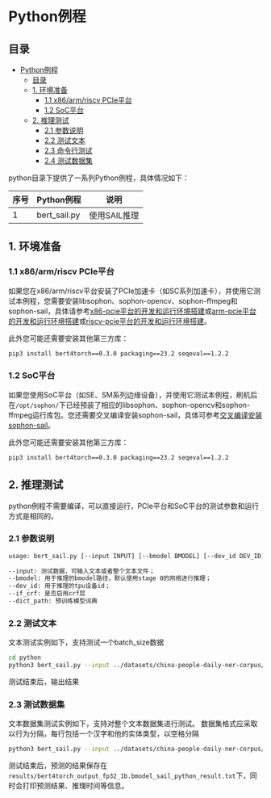 # Python例程

## 目录

- [Python例程](#python例程)
  - [目录](#目录)
  - [1. 环境准备](#1-环境准备)
    - [1.1 x86/arm/riscv PCIe平台](#11-x86armriscv-pcie平台)
    - [1.2 SoC平台](#12-soc平台)
  - [2. 推理测试](#2-推理测试)
    - [2.1 参数说明](#21-参数说明)
    - [2.2 测试文本](#22-测试文本)
    - [2.3 命令行测试](#23-命令行测试)
    - [2.4 测试数据集](#24-测试数据集)

python目录下提供了一系列Python例程，具体情况如下：

| 序号 |  Python例程      | 说明                                |
| ---- | ---------------- | -----------------------------------  |
| 1    | bert_sail.py   | 使用SAIL推理 |

## 1. 环境准备
### 1.1 x86/arm/riscv PCIe平台

如果您在x86/arm/riscv平台安装了PCIe加速卡（如SC系列加速卡），并使用它测试本例程，您需要安装libsophon、sophon-opencv、sophon-ffmpeg和sophon-sail，具体请参考[x86-pcie平台的开发和运行环境搭建](../../../docs/Environment_Install_Guide.md#3-x86-pcie平台的开发和运行环境搭建)或[arm-pcie平台的开发和运行环境搭建](../../../docs/Environment_Install_Guide.md#5-arm-pcie平台的开发和运行环境搭建)或[riscv-pcie平台的开发和运行环境搭建](../../../docs/Environment_Install_Guide.md#6-riscv-pcie平台的开发和运行环境搭建)。

此外您可能还需要安装其他第三方库：
```bash
pip3 install bert4torch==0.3.0 packaging==23.2 seqeval==1.2.2
```

### 1.2 SoC平台

如果您使用SoC平台（如SE、SM系列边缘设备），并使用它测试本例程，刷机后在`/opt/sophon/`下已经预装了相应的libsophon、sophon-opencv和sophon-ffmpeg运行库包。您还需要交叉编译安装sophon-sail，具体可参考[交叉编译安装sophon-sail](../../../docs/Environment_Install_Guide.md#42-交叉编译安装sophon-sail)。

此外您可能还需要安装其他第三方库：
```bash
pip3 install bert4torch==0.3.0 packaging==23.2 seqeval==1.2.2
```

## 2. 推理测试
python例程不需要编译，可以直接运行，PCIe平台和SoC平台的测试参数和运行方式是相同的。
### 2.1 参数说明
```bash
usage: bert_sail.py [--input INPUT] [--bmodel BMODEL] [--dev_id DEV_ID]
                     
--input: 测试数据，可输入文本或者整个文本文件；
--bmodel: 用于推理的bmodel路径，默认使用stage 0的网络进行推理；
--dev_id: 用于推理的tpu设备id；
--if_crf: 是否启用crf层
--dict_path: 预训练模型词典


```
### 2.2 测试文本
文本测试实例如下，支持测试一个batch_size数据
```bash
cd python
python3 bert_sail.py --input ../datasets/china-people-daily-ner-corpus/test.txt --bmodel ../models/BM1684/bert4torch_output_fp32_1b.bmodel --dev_id 0 
```
测试结束后，输出结果

### 2.3 测试数据集
文本数据集测试实例如下，支持对整个文本数据集进行测试。
数据集格式应采取以行为分隔，每行包括一个汉字和他的实体类型，以空格分隔
```bash
python3 bert_sail.py --input ../datasets/china-people-daily-ner-corpus/example.test --bmodel ../models/BM1684/bert4torch_output_fp32_1b.bmodel --dev_id 0 
```
测试结束后，预测的结果保存在`results/bert4torch_output_fp32_1b.bmodel_sail_python_result.txt`下，同时会打印预测结果、推理时间等信息。


